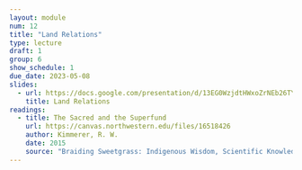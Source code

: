 ```yaml
---
layout: module
num: 12
title: "Land Relations"
type: lecture
draft: 1
group: 6
show_schedule: 1
due_date: 2023-05-08
slides:
  - url: https://docs.google.com/presentation/d/13EG0WzjdtHWxoZrNEb26TY8drS6PYlibnRyy4Nz_-Ek/edit?usp=sharing
    title: Land Relations
readings:
  - title: The Sacred and the Superfund
    url: https://canvas.northwestern.edu/files/16518426
    author: Kimmerer, R. W.
    date: 2015
    source: "Braiding Sweetgrass: Indigenous Wisdom, Scientific Knowledge, and the Teachings of Plants"
---
```

